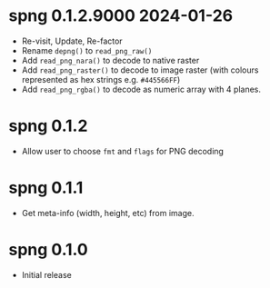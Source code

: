 
# spng 0.1.2.9000  2024-01-26

* Re-visit, Update, Re-factor
* Rename `depng()` to `read_png_raw()`
* Add `read_png_nara()` to decode to native raster
* Add `read_png_raster()` to decode to image raster (with colours
  represented as hex strings e.g. `#445566FF`)
* Add `read_png_rgba()` to decode as numeric array with 4 planes.

# spng 0.1.2

* Allow user to choose `fmt` and `flags` for PNG decoding


# spng 0.1.1

* Get meta-info (width, height, etc) from image.


# spng 0.1.0

* Initial release
